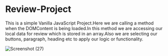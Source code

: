 # Review-Project
This is a simple Vanilla JavaScript Project.Here we are calling a method when the DOMContent is being loaded.In this method we are accessing our local data for review which is stored in an array.Also we are selecting our buttons, paragraph, heading etc to apply our logic or functionality.

![Screenshot (27)](https://user-images.githubusercontent.com/62251171/145720901-a30b7442-cf49-44a6-bd2d-285ff1d9c632.png)
